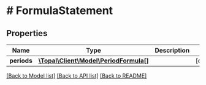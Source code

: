 # # FormulaStatement

## Properties

Name | Type | Description | Notes
------------ | ------------- | ------------- | -------------
**periods** | [**\Topal\Client\Model\PeriodFormula[]**](PeriodFormula.md) |  | [optional]

[[Back to Model list]](../../README.md#models) [[Back to API list]](../../README.md#endpoints) [[Back to README]](../../README.md)
